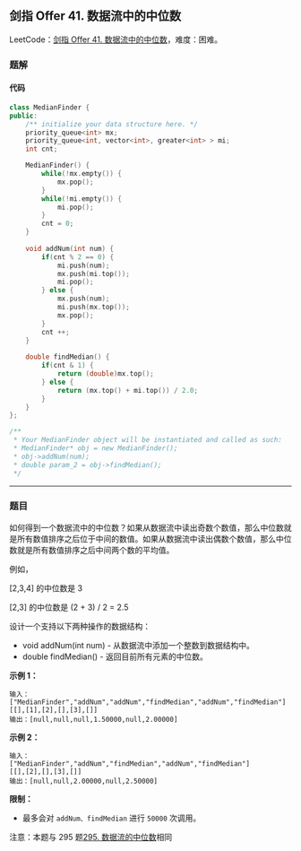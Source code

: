 ## 剑指 Offer 41. 数据流中的中位数

LeetCode：[剑指 Offer 41. 数据流中的中位数](https://leetcode.cn/problems/shu-ju-liu-zhong-de-zhong-wei-shu-lcof/)，难度：困难。

### 题解

#### 代码

```c++
class MedianFinder {
public:
    /** initialize your data structure here. */
    priority_queue<int> mx; 
    priority_queue<int, vector<int>, greater<int> > mi;
    int cnt;

    MedianFinder() {
        while(!mx.empty()) {
            mx.pop();
        }
        while(!mi.empty()) {
            mi.pop();
        }
        cnt = 0;
    }
    
    void addNum(int num) {
        if(cnt % 2 == 0) {
            mi.push(num);
            mx.push(mi.top());
            mi.pop();
        } else {
            mx.push(num);
            mi.push(mx.top());
            mx.pop();
        }
        cnt ++;
    }
    
    double findMedian() {
        if(cnt & 1) {
            return (double)mx.top();
        } else {
            return (mx.top() + mi.top()) / 2.0;
        }
    }
};

/**
 * Your MedianFinder object will be instantiated and called as such:
 * MedianFinder* obj = new MedianFinder();
 * obj->addNum(num);
 * double param_2 = obj->findMedian();
 */
```



---



### 题目

如何得到一个数据流中的中位数？如果从数据流中读出奇数个数值，那么中位数就是所有数值排序之后位于中间的数值。如果从数据流中读出偶数个数值，那么中位数就是所有数值排序之后中间两个数的平均值。

例如，

[2,3,4] 的中位数是 3

[2,3] 的中位数是 (2 + 3) / 2 = 2.5

设计一个支持以下两种操作的数据结构：

- void addNum(int num) - 从数据流中添加一个整数到数据结构中。
- double findMedian() - 返回目前所有元素的中位数。

**示例 1：**

```
输入：
["MedianFinder","addNum","addNum","findMedian","addNum","findMedian"]
[[],[1],[2],[],[3],[]]
输出：[null,null,null,1.50000,null,2.00000]
```

**示例 2：**

```
输入：
["MedianFinder","addNum","findMedian","addNum","findMedian"]
[[],[2],[],[3],[]]
输出：[null,null,2.00000,null,2.50000]
```

 

**限制：**

- 最多会对 `addNum、findMedian` 进行 `50000` 次调用。

注意：本题与 295 题[295. 数据流的中位数](https://leetcode-cn.com/problems/find-median-from-data-stream/)相同


